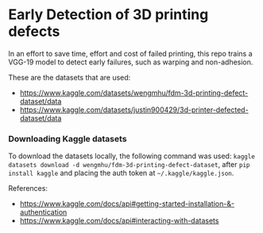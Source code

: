 # Early Detection of 3D printing defects

In an effort to save time, effort and cost of failed printing, this repo trains a VGG-19 model to detect early failures, such as warping and non-adhesion.

These are the datasets that are used:
- https://www.kaggle.com/datasets/wengmhu/fdm-3d-printing-defect-dataset/data
- https://www.kaggle.com/datasets/justin900429/3d-printer-defected-dataset/data

### Downloading Kaggle datasets

To download the datasets locally, the following command was used: `kaggle datasets download -d wengmhu/fdm-3d-printing-defect-dataset`, after `pip install kaggle` and placing the auth token at `~/.kaggle/kaggle.json`.

References:
- https://www.kaggle.com/docs/api#getting-started-installation-&-authentication
- https://www.kaggle.com/docs/api#interacting-with-datasets 